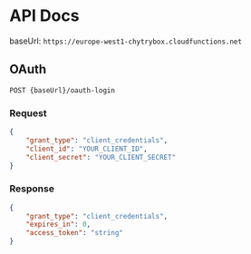 
# API Docs

baseUrl: `https://europe-west1-chytrybox.cloudfunctions.net`

## OAuth

`POST {baseUrl}/oauth-login`

### Request
```json
{
    "grant_type": "client_credentials",
    "client_id": "YOUR_CLIENT_ID",
    "client_secret": "YOUR_CLIENT_SECRET"
}
```

### Response
```json
{
    "grant_type": "client_credentials",
    "expires_in": 0,
    "access_token": "string"
}
```
